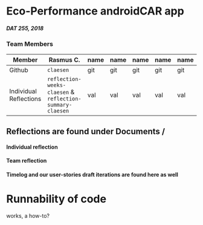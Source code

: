 # Eco-Performance androidCAR app
##### DAT 255, 2018

### Team Members
Member | Rasmus C. | name | name | name | name | name
--- | --- | --- | --- | --- | --- | ---
Github | `claesen` | git | git | git | git | git
Individual Reflections | `reflection-weeks-claesen` & `reflection-summary-claesen` | val | val | val | val | val

## Reflections are found under Documents /
#### Individual reflection
#### Team reflection
#### Timelog and our user-stories draft iterations are found here as well

# Runnability of code
works, a how-to?
